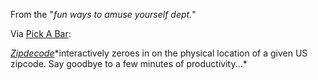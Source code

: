 From the "*fun ways to amuse yourself dept.*"

Via [Pick A Bar](http://www.knitwitology.net/pickabar/):

[*Zipdecode*](http://acg.media.mit.edu/people/fry/zipdecode/ "http://acg.media.mit.edu/people/fry/zipdecode/")*interactively
zeroes in on the physical location of a given US zipcode. Say goodbye to
a few minutes of productivity...*
